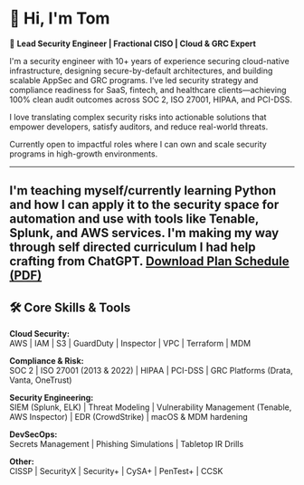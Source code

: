 # 👋 Hi, I'm Tom

🎯 **Lead Security Engineer | Fractional CISO | Cloud & GRC Expert**

I'm a security engineer with 10+ years of experience securing cloud-native infrastructure, designing secure-by-default architectures, and building scalable AppSec and GRC programs. I’ve led security strategy and compliance readiness for SaaS, fintech, and healthcare clients—achieving 100% clean audit outcomes across SOC 2, ISO 27001, HIPAA, and PCI-DSS.

I love translating complex security risks into actionable solutions that empower developers, satisfy auditors, and reduce real-world threats.

Currently open to impactful roles where I can own and scale security programs in high-growth environments.

---
I'm teaching myself/currently learning Python and how I can apply it to the security space for automation and use with tools like Tenable, Splunk, and AWS services. I'm making my way through self directed curriculum I had help crafting from ChatGPT.
[Download Plan Schedule (PDF)](./Plan_Schedule.pdf)
---

## 🛠️ Core Skills & Tools

**Cloud Security:**  
AWS | IAM | S3 | GuardDuty | Inspector | VPC | Terraform | MDM

**Compliance & Risk:**  
SOC 2 | ISO 27001 (2013 & 2022) | HIPAA | PCI-DSS | GRC Platforms (Drata, Vanta, OneTrust)

**Security Engineering:**  
SIEM (Splunk, ELK) | Threat Modeling | Vulnerability Management (Tenable, AWS Inspector) | EDR (CrowdStrike) | macOS & MDM hardening

**DevSecOps:**  
Secrets Management | Phishing Simulations | Tabletop IR Drills

**Other:**  
CISSP | SecurityX | Security+ | CySA+ | PenTest+ | CCSK  
